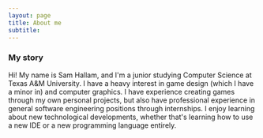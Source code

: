 ```yaml
---
layout: page
title: About me
subtitle: 
---
```


### My story

Hi! My name is Sam Hallam, and I'm a junior studying Computer Science at Texas A&M University. I have a heavy interest in game design (which I have a minor in) and computer graphics. I have experience creating games through my own personal projects, but also have professional experience in general software engineering positions through internships. I enjoy learning about new technological developments, whether that's learning how to use a new IDE or a new programming language entirely.


